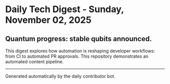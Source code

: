 # Daily Tech Digest - Sunday, November 02, 2025

## Quantum progress: stable qubits announced.

This digest explores how automation is reshaping developer workflows: from CI to automated PR approvals. This repository demonstrates an automated content pipeline.

---

Generated automatically by the daily contributor bot.